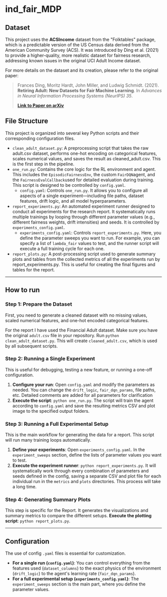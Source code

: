 # ind_fair_MDP

## Dataset

This project uses the **ACSIncome** dataset from the "Folktables" package, which is a predictable version of the US Census data derived from the American Community Survey (ACS). It was introduced by Ding et al. (2021) to provide a higher-quality, more realistic dataset for fairness research, addressing known issues in the original UCI Adult Income dataset.

For more details on the dataset and its creation, please refer to the original paper:

> Frances Ding, Moritz Hardt, John Miller, and Ludwig Schmidt. (2021). **Retiring Adult: New Datasets for Fair Machine Learning**. In *Advances in Neural Information Processing Systems (NeurIPS) 35*.
>
> **[Link to Paper on arXiv](https://arxiv.org/abs/2108.04884)**

## File Structure

This project is organized into several key Python scripts and their corresponding configuration files.

- `clean_adult_dataset.py`: A preprocessing script that takes the raw adult.csv dataset, performs one-hot encoding on categorical features, scales numerical values, and saves the result as cleaned_adult.csv. This is the first step in the pipeline.
- `one_run.py`: Contains the core logic for the RL environment and agent. This includes the `EpisodicFairnessEnv`, the custom `FairDQN`agent, and the `FairnessEvalCallback`used for detailed evaluation during training. This script is designed to be controlled by `config.yaml`.
    - `config.yaml`: Controls `one_run.py`. It allows you to configure all aspects of a single experiment—including file paths, dataset features, drift logic, and all model hyperparameters.
- `report_experiments.py`: An automated experiment runner designed to conduct all experiments for the research report. It systematically runs multiple trainings by looping through different parameter values (e.g., different fairness weights, drift intensities) and seeds. It is controlled by `experiments_config.yaml`.
    - `experiments_config.yaml`: Controls `report_experiments.py`. Here, you define the parameter sweeps you want to run. For example, you can specify a list of `lambda_fair` values to test, and the runner script will execute a full training cycle for each one.
- `report_plots.py`: A post-processing script used to generate summary plots and tables from the collected metrics of all the experiments run by report_experiments.py. This is useful for creating the final figures and tables for the report.

---

## How to run

### Step 1: Prepare the Dataset

First, you need to generate a cleaned dataset with no missing values, scaled numerical features, and one-hot encoded categorical features. 

For the report I have used the Financial Adult dataset. Make sure you have the original `adult.csv` file in your repository.  Run `python clean_adult_dataset.py`. This will create `cleaned_adult.csv`, which is used by all subsequent scripts.

### Step 2: Running a Single Experiment

This is useful for debugging, testing a new feature, or running a one-off configuration.

1. **Configure your run**: Open `config.yaml` and modify the parameters as needed. You can change the `drift_logic`, `fair_dqn_params`, file paths, etc. Detailed comments are added for all parameters for clarification
2. **Execute the script**: `python one_run.py`. The script will train the agent according to `config.yaml` and save the resulting metrics CSV and plot image to the specified output folders.

### Step 3: Running a Full Experimental Setup

This is the main workflow for generating the data for a report. This script will run many training loops automatically.

1. **Define your experiments**: Open `experiments_config.yaml`. In the `experiment_sweeps` section, define the lists of parameter values you want to test.
2. **Execute the experiment runner**: `python report_experiments.py`. 
 It will systematically work through every combination of parameters and seeds defined in the config, saving a separate CSV and plot file for each individual run in the `metrics` and `plots` directories. This process will take a long time.

### Step 4: Generating Summary Plots

This step is specific for the Report. It generates the visualizations and summary metrics to compare the different setups. **Execute the plotting script**: `python report_plots.py`.

---

## Configuration

The use of config `.yaml` files is essential for customization.

- **For a single run (`config.yaml`)**: You can control everything from the features used (`dataset_columns`) to the exact physics of the environment (`drift_logic`) to the agent's learning rate (`fair_dqn_params`).
- **For a full experimental setup (`experiments_config.yaml`)**: The `experiment_sweeps` section is the main part, where you define the parameter values.
